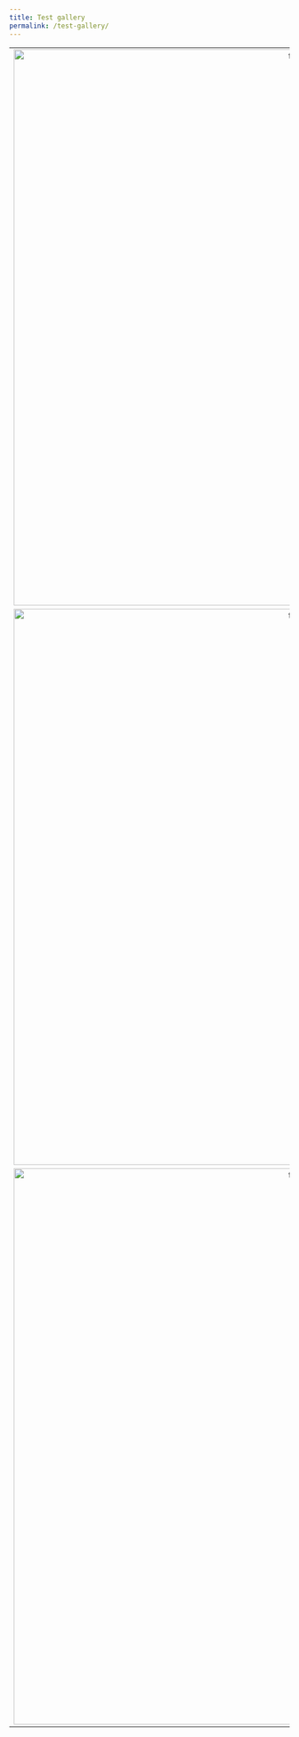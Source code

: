 ```yaml
---
title: Test gallery
permalink: /test-gallery/
---
```


| | | |
|:-------------------------:|:-------------------------:|:-------------------------:|
|<img width="1000" alt="test" src="../assets/images/test.png" > |  <img width="1000" alt="test" src="../assets/images/test.png">|<img width="1000" alt="test" src="../assets/images/test.png">|
|<img width="1000" alt="test" src="../assets/images/test.png">  |  <img width="1000" alt="test" src="../assets/images/test.png">|<img width="1000" alt="test" src="../assets/images/test.png">|
|<img width="1000" alt="test" src="../assets/images/test.png">  |  <img width="1000" alt="test" src="../assets/images/test1.png">|<img width="1000" alt="test" src="../assets/images/test.png">|